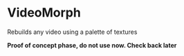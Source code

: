 # VideoMorph
Rebuilds any video using a palette of textures

**Proof of concept phase, do not use now. Check back later**